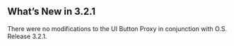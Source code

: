 ## What’s New in 3.2.1

There were no modifications to the UI Button Proxy in conjunction with O.S. Release 3.2.1.
